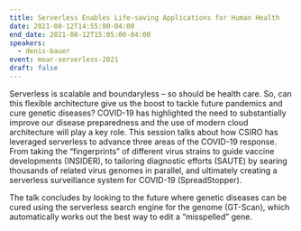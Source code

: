 ```yaml
---
title: Serverless Enables Life-saving Applications for Human Health
date: 2021-08-12T14:55:00-04:00
end_date: 2021-08-12T15:05:00-04:00
speakers:
  - denis-bauer
event: moar-serverless-2021
draft: false
---
```


Serverless is scalable and boundaryless – so should be health care. So, can this flexible architecture give us the boost to tackle future pandemics and cure genetic diseases? COVID-19 has highlighted the need to substantially improve our disease preparedness and the use of modern cloud architecture will play a key role. This session talks about how CSIRO has leveraged serverless to advance three areas of the COVID-19 response. From taking the “fingerprints” of different virus strains to guide vaccine developments (INSIDER), to tailoring diagnostic efforts (SAUTE) by searing thousands of related virus genomes in parallel, and ultimately creating a serverless surveillance system for COVID-19 (SpreadStopper).

The talk concludes by looking to the future where genetic diseases can be cured using the serverless search engine for the genome (GT-Scan), which automatically works out the best way to edit
a “misspelled” gene.
